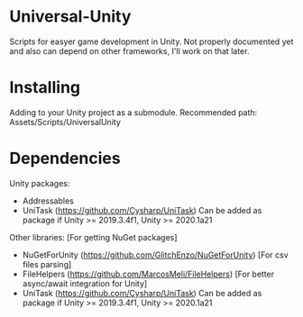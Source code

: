 # Universal-Unity
Scripts for easyer game development in Unity. Not properly documented yet and also can depend on other frameworks, I'll work on that later.

# Installing
Adding to your Unity project as a submodule. 
Recommended path: Assets/Scripts/UniversalUnity

# Dependencies
Unity packages:
- Addressables
- UniTask (https://github.com/Cysharp/UniTask)
Can be added as package if Unity >= 2019.3.4f1, Unity >= 2020.1a21

Other libraries:
[For getting NuGet packages]
- NuGetForUnity (https://github.com/GlitchEnzo/NuGetForUnity)
[For csv files parsing]
- FileHelpers (https://github.com/MarcosMeli/FileHelpers)
[For better async/await integration for Unity]
- UniTask (https://github.com/Cysharp/UniTask)
Can be added as package if Unity >= 2019.3.4f1, Unity >= 2020.1a21
